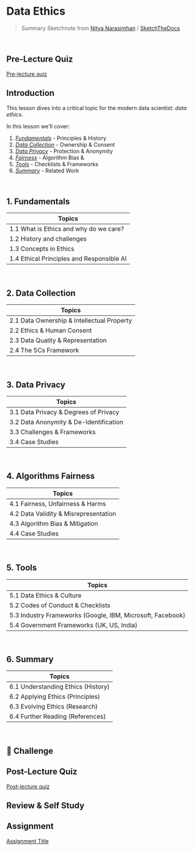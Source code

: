 # Data Ethics

> Summary Sketchnote from [Nitya Narasimhan](https://twitter.com/nitya) / [SketchTheDocs](https://twitter.com/sketchthedocs)

<br/>

## Pre-Lecture Quiz

[Pre-lecture quiz]()

## Introduction

This lesson dives into a critical topic for the modern data scientist: _data ethics_.

In this lesson we'll cover:
 1. _[Fundamentals]()_ - Principles & History
 2. _[Data Collection](#2-data-collection)_ - Ownership & Consent
 3. _[Data Privacy](#2-data-privacy)_ - Protection & Anonymity
 4. _[Fairness](#4-fairness)_ - Algorithm Bias & 
 5. _[Tools](5-tools)_ - Checklists & Frameworks
 6. _[Summary](6-summary)_ - Related Work

<br/>

## 1. Fundamentals

| Topics|
|--|
| 1.1 What is Ethics and why do we care?|
| 1.2 History and challenges |
| 1.3 Concepts in Ethics|
| 1.4 Ethical Principles and Responsible AI|

<br/>

## 2. Data Collection

| Topics|
|--|
| 2.1 Data Ownership & Intellectual Property |
| 2.2 Ethics & Human Consent |
| 2.3 Data Quality & Representation |
| 2.4 The 5Cs Framework |


<br/>

## 3. Data Privacy

| Topics|
|--|
| 3.1 Data Privacy & Degrees of Privacy |
| 3.2 Data Anonymity & De-Identification |
| 3.3 Challenges & Frameworks |
| 3.4 Case Studies |

<br/>

## 4. Algorithms Fairness

| Topics|
|--|
| 4.1 Fairness, Unfairness & Harms |
| 4.2 Data Validity & Misrepresentation |
| 4.3 Algorithm Bias & Mitigation |
| 4.4 Case Studies |

<br/>

## 5. Tools

| Topics|
|--|
| 5.1 Data Ethics & Culture |
| 5.2 Codes of Conduct & Checklists |
| 5.3 Industry Frameworks (Google, IBM, Microsoft, Facebook) |
| 5.4 Government Frameworks (UK, US, India) |

<br/>

## 6. Summary

| Topics|
|--|
| 6.1 Understanding Ethics (History) |
| 6.2 Applying Ethics (Principles) |
| 6.3 Evolving Ethics (Research) |
| 6.4 Further Reading (References) |


<br/>

## 🚀 Challenge


## Post-Lecture Quiz

[Post-lecture quiz]()


## Review & Self Study


## Assignment

[Assignment Title](assignment.md)
